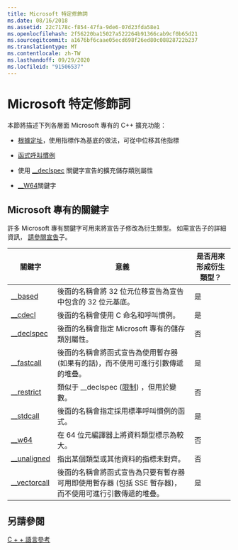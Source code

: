 ```yaml
---
title: Microsoft 特定修飾詞
ms.date: 08/16/2018
ms.assetid: 22c7178c-f854-47fa-9de6-07d23fda58e1
ms.openlocfilehash: 2f56220ba15027a522264b91366cab9cf0b65d21
ms.sourcegitcommit: a1676bf6caae05ecd698f26ed80c08828722b237
ms.translationtype: MT
ms.contentlocale: zh-TW
ms.lasthandoff: 09/29/2020
ms.locfileid: "91506537"
---
```

# <a name="microsoft-specific-modifiers"></a>Microsoft 特定修飾詞

本節將描述下列各層面 Microsoft 專有的 C++ 擴充功能：

- [根據定址](based-addressing.md)，使用指標作為基底的做法，可從中位移其他指標

- [函式呼叫慣例](calling-conventions.md)

- 使用 [__declspec](declspec.md) 關鍵字宣告的擴充儲存類別屬性

- [__W64](w64.md)關鍵字

## <a name="microsoft-specific-keywords"></a>Microsoft 專有的關鍵字

許多 Microsoft 專有關鍵字可用來將宣告子修改為衍生類型。 如需宣告子的詳細資訊， [請參閱宣告](./declarations-and-definitions-cpp.md)子。

|關鍵字|意義|是否用來形成衍生類型？|
|-------------|-------------|---------------------------------|
|[__based](based-grammar.md)|後面的名稱會將 32 位元位移宣告為宣告中包含的 32 位元基底。|是|
|[__cdecl](cdecl.md)|後面的名稱會使用 C 命名和呼叫慣例。|是|
|[__declspec](declspec.md)|後面的名稱會指定 Microsoft 專有的儲存類別屬性。|否|
|[__fastcall](fastcall.md)|後面的名稱會將函式宣告為使用暫存器 (如果有的話)，而不使用可進行引數傳遞的堆疊。|是|
|[__restrict](extension-restrict.md)|類似于 __declspec ([限制](restrict.md)) ，但用於變數。|否|
|[__stdcall](stdcall.md)|後面的名稱會指定採用標準呼叫慣例的函式。|是|
|[__w64](w64.md)|在 64 位元編譯器上將資料類型標示為較大。|否|
|[__unaligned](unaligned.md)|指出某個類型或其他資料的指標未對齊。|否|
|[__vectorcall](vectorcall.md)|後面的名稱會將函式宣告為只要有暫存器可用即使用暫存器 (包括 SSE 暫存器)，而不使用可進行引數傳遞的堆疊。|是|

## <a name="see-also"></a>另請參閱

[C + + 語言參考](cpp-language-reference.md)
